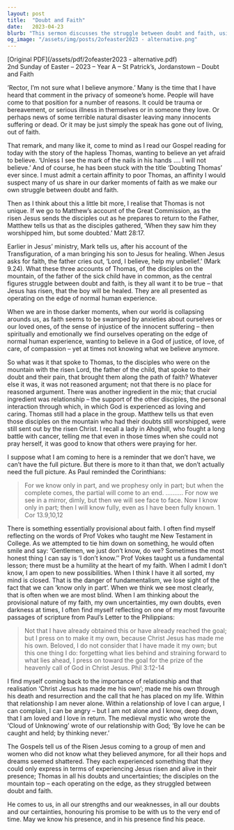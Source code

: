 ```yaml
---
layout: post
title:  "Doubt and Faith"
date:   2023-04-23
blurb: "This sermon discusses the struggle between doubt and faith, using the story of Thomas and his doubts about Jesus' resurrection as a focal point. It emphasizes the importance of relationship in faith, the humility at the heart of faith, and the provisional nature of faith. The sermon concludes with the assurance of Jesus' presence and peace, even in our doubts and uncertainties."
og_image: "/assets/img/posts/2ofeaster2023 - alternative.png"
---
```

[Original PDF](/assets/pdf/2ofeaster2023 - alternative.pdf)    
2nd Sunday of Easter – 2023 – Year A – St Patrick’s, Jordanstown – Doubt and Faith

‘Rector, I’m not sure what I believe anymore.’ Many is the time that I have heard that comment in the privacy of someone’s home. People will have come to that position for a number of reasons. It could be trauma or bereavement, or serious illness in themselves or in someone they love. Or perhaps news of some terrible natural disaster leaving many innocents suffering or dead. Or it may be just simply the speak has gone out of living, out of faith.

That remark, and many like it, come to mind as I read our Gospel reading for today with the story of the hapless Thomas, wanting to believe an yet afraid to believe. ‘Unless I see the mark of the nails in his hands …. I will not believe.’ And of course, he has been stuck with the title ‘Doubting Thomas’ ever since. I must admit a certain affinity to poor Thomas, an affinity I would suspect many of us share in our darker moments of faith as we make our own struggle between doubt and faith.

Then as I think about this a little bit more, I realise that Thomas is not unique. If we go to Matthew’s account of the Great Commission, as the risen Jesus sends the disciples out as he prepares to return to the Father, Matthew tells us that as the disciples gathered, ‘When they saw him they worshipped him, but some doubted.’ Matt 28:17.

Earlier in Jesus’ ministry, Mark tells us, after his account of the Transfiguration, of a man bringing his son to Jesus for healing. When Jesus asks for faith, the father cries out, ‘Lord, I believe, help my unbelief.’ (Mark 9.24). What these three accounts of Thomas, of the disciples on the mountain, of the father of the sick child have in common, as the central figures struggle between doubt and faith, is they all want it to be true – that Jesus has risen, that the boy will be healed. They are all presented as operating on the edge of normal human experience.

When we are in those darker moments, when our world is collapsing arounds us, as faith seems to be swamped by anxieties about ourselves or our loved ones, of the sense of injustice of the innocent suffering – then spiritually and emotionally we find ourselves operating on the edge of normal human experience, wanting to believe in a God of justice, of love, of care, of compassion – yet at times not knowing what we believe anymore.

So what was it that spoke to Thomas, to the disciples who were on the mountain with the risen Lord, the father of the child, that spoke to their doubt and their pain, that brought them along the path of faith? Whatever else it was, it was not reasoned argument; not that there is no place for reasoned argument. There was another ingredient in the mix; that crucial ingredient was relationship – the support of the other disciples, the personal interaction through which, in which God is experienced as loving and caring. Thomas still had a place in the group. Matthew tells us that even those disciples on the mountain who had their doubts still worshipped, were still sent out by the risen Christ. I recall a lady in Ahoghill, who fought a long battle with cancer, telling me that even in those times when she could not pray herself, it was good to know that others were praying for her.

I suppose what I am coming to here is a reminder that we don’t have, we can’t have the full picture. But there is more to it than that, we don’t actually need the full picture. As Paul reminded the Corinthians:

> For we know only in part, and we prophesy only in part; but when the complete comes, the partial will come to an end. ………. For now we see in a mirror, dimly, but then we will see face to face. Now I know only in part; then I will know fully, even as I have been fully known. 1 Cor 13.9,10,12

There is something essentially provisional about faith. I often find myself reflecting on the words of Prof Vokes who taught me New Testament in College. As we attempted to tie him down on something, he would often smile and say: ‘Gentlemen, we just don’t know, do we? Sometimes the most honest thing I can say is ‘I don’t know.’’ Prof Vokes taught us a fundamental lesson; there must be a humility at the heart of my faith. When I admit I don’t know, I am open to new possibilities. When I think I have it all sorted, my mind is closed. That is the danger of fundamentalism, we lose sight of the fact that we can ‘know only in part’. When we think we see most clearly, that is often when we are most blind. When I am thinking about the provisional nature of my faith, my own uncertainties, my own doubts, even darkness at times, I often find myself reflecting on one of my most favourite passages of scripture from Paul’s Letter to the Philippians:

> Not that I have already obtained this or have already reached the goal; but I press on to make it my own, because Christ Jesus has made me his own. Beloved, I do not consider that I have made it my own; but this one thing I do: forgetting what lies behind and straining forward to what lies ahead, I press on toward the goal for the prize of the heavenly call of God in Christ Jesus. Phil 3:12-14

I find myself coming back to the importance of relationship and that realisation ‘Christ Jesus has made me his own’; made me his own through his death and resurrection and the call that he has placed on my life. Within that relationship I am never alone. Within a relationship of love I can argue, I can complain, I can be angry – but I am not alone and I know, deep down, that I am loved and I love in return. The medieval mystic who wrote the ‘Cloud of Unknowing’ wrote of our relationship with God; ‘By love he can be caught and held; by thinking never.’

The Gospels tell us of the Risen Jesus coming to a group of men and women who did not know what they believed anymore, for all their hops and dreams seemed shattered. They each experienced something that they could only express in terms of experiencing Jesus risen and alive in their presence; Thomas in all his doubts and uncertainties; the disciples on the mountain top – each operating on the edge, as they struggled between doubt and faith.

He comes to us, in all our strengths and our weaknesses, in all our doubts and our certainties, honouring his promise to be with us to the very end of time. May we know his presence, and in his presence find his peace.
